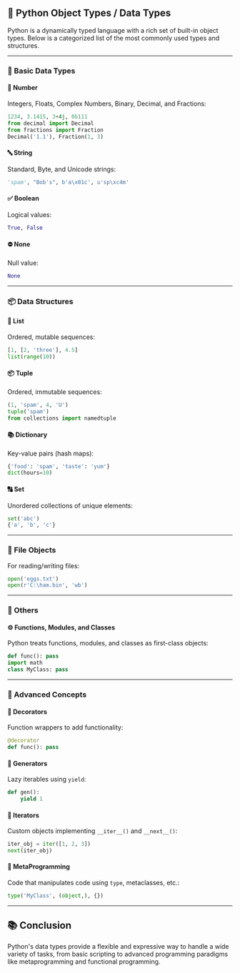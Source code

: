 

## 🧠 Python Object Types / Data Types

Python is a dynamically typed language with a rich set of built-in object types. Below is a categorized list of the most commonly used types and structures.

---

### 📌 Basic Data Types

#### 🔢 Number

Integers, Floats, Complex Numbers, Binary, Decimal, and Fractions:

```python
1234, 3.1415, 3+4j, 0b111
from decimal import Decimal
from fractions import Fraction
Decimal('1.1'), Fraction(1, 3)
````

#### 🔤 String

Standard, Byte, and Unicode strings:

```python
'spam', "Bob's", b'a\x01c', u'sp\xc4m'
```

#### ✅ Boolean

Logical values:

```python
True, False
```

#### ⛔ None

Null value:

```python
None
```

---

### 📦 Data Structures

#### 📃 List

Ordered, mutable sequences:

```python
[1, [2, 'three'], 4.5]
list(range(10))
```

#### 📦 Tuple

Ordered, immutable sequences:

```python
(1, 'spam', 4, 'U')
tuple('spam')
from collections import namedtuple
```

#### 📚 Dictionary

Key-value pairs (hash maps):

```python
{'food': 'spam', 'taste': 'yum'}
dict(hours=10)
```

#### 🔠 Set

Unordered collections of unique elements:

```python
set('abc')
{'a', 'b', 'c'}
```

---

### 📁 File Objects

For reading/writing files:

```python
open('eggs.txt')
open(r'C:\ham.bin', 'wb')
```

---

### 🧰 Others

#### ⚙️ Functions, Modules, and Classes

Python treats functions, modules, and classes as first-class objects:

```python
def func(): pass
import math
class MyClass: pass
```

---

### 🚀 Advanced Concepts

#### 🎀 Decorators

Function wrappers to add functionality:

```python
@decorator
def func(): pass
```

#### 🔁 Generators

Lazy iterables using `yield`:

```python
def gen():
    yield 1
```

#### 🔄 Iterators

Custom objects implementing `__iter__()` and `__next__()`:

```python
iter_obj = iter([1, 2, 3])
next(iter_obj)
```

#### 🧬 MetaProgramming

Code that manipulates code using `type`, metaclasses, etc.:

```python
type('MyClass', (object,), {})
```

---

## 📚 Conclusion

Python's data types provide a flexible and expressive way to handle a wide variety of tasks, from basic scripting to advanced programming paradigms like metaprogramming and functional programming.
